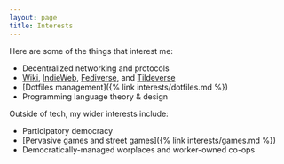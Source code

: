 ```yaml
---
layout: page
title: Interests
---
```


Here are some of the things that interest me:

- Decentralized networking and protocols
- [Wiki](http://wiki.c2.com/), [IndieWeb](https://indieweb.org/),
  [Fediverse](https://fediverse.party/en/fediverse), and
  [Tildeverse](https://tildeverse.org/)
- [Dotfiles management]({% link interests/dotfiles.md %})
- Programming language theory & design

Outside of tech, my wider interests include:

- Participatory democracy
- [Pervasive games and street games]({% link interests/games.md %})
- Democratically-managed worplaces and worker-owned co-ops
